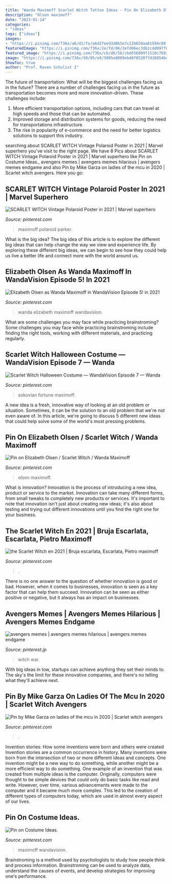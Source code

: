 ```yaml
---
title: "Wanda Maximoff Scarlet Witch Tattoo Ideas - Pin On Elizabeth Olsen / Scarlet Witch / Wanda Maximoff"
description: "Olsen maximoff"
date: "2023-01-14"
categories:
- "ideas"
tags: ["ideas"]
images:
- "https://i.pinimg.com/736x/a6/d2/fe/a6d2fee93d8b5e7c22b659aa01594c89.jpg"
featuredImage: "https://i.pinimg.com/736x/2e/fd/06/2efd06ec3db1cdd097f898a37ea991f3.jpg"
featured_image: "https://i.pinimg.com/736x/cb/d6/56/cbd656809f1510c7692501e7548766bc.jpg"
image: "https://i.pinimg.com/736x/50/05/e8/5005e8009eb48f8520f7d38854be46f9.jpg"
ShowToc: true
author: "Prof. Raven Schulist I"
---
```



The future of transportation: What will be the biggest challenges facing us in the future?
There are a number of challenges facing us in the future as transportation becomes more and more innovation-driven. These challenges include: 
1) More efficient transportation options, including cars that can travel at high speeds and those that can be automated.
2) Improved storage and distribution systems for goods, reducing the need for transportations infrastructure. 
3) The rise in popularity of e-commerce and the need for better logistics solutions to support this industry.

	

		
searching about SCARLET WITCH Vintage Polaroid Poster in 2021 | Marvel superhero you've visit to the right page. We have 8 Pics about SCARLET WITCH Vintage Polaroid Poster in 2021 | Marvel superhero like Pin on Costume Ideas., avengers memes | avengers memes hilarious | avengers memes endgame and also Pin by Mike Garza on ladies of the mcu in 2020 | Scarlet witch avengers. Here you go:
		
    
## SCARLET WITCH Vintage Polaroid Poster In 2021 | Marvel Superhero

<img loading=lazy src="https://i.pinimg.com/736x/e8/71/a8/e871a8358d90b1d88b7f02898194b163.jpg" onerror="this.onerror=null;this.src='https://tse2.mm.bing.net/th?id=OIP.Fukdib5V6AM7B50Sqo_zyAHaKs&amp;pid=15.1';" alt="SCARLET WITCH Vintage Polaroid Poster in 2021 | Marvel superhero">

_Source: pinterest.com_

>maximoff polaroid parker. 

	

What is the big idea?
The big idea of this article is to explore the different big ideas that can help change the way we view and experience life. By exploring these different big ideas, we can begin to see how they could help us live a better life and connect more with the world around us.

    
## Elizabeth Olsen As Wanda Maximoff In WandaVision Episode 5! In 2021

<img loading=lazy src="https://i.pinimg.com/736x/a4/48/6d/a4486ddd2e29c1cb16a1f1755570ec26.jpg" onerror="this.onerror=null;this.src='https://tse4.mm.bing.net/th?id=OIP.bHQWZw4N_ZyEBpqTxVYfcAHaJj&amp;pid=15.1';" alt="Elizabeth Olsen as Wanda Maximoff in WandaVision Episode 5! in 2021">

_Source: pinterest.com_

>wanda elizabeth maximoff wandavision. 

	

What are some challenges you may face while practicing brainstroming?
Some challenges you may face while practicing brainstroming include finding the right tools, working with different materials, and practicing regularly.

    
## Scarlet Witch Halloween Costume — WandaVision Episode 7 — Wanda

<img loading=lazy src="https://i.pinimg.com/736x/2e/fd/06/2efd06ec3db1cdd097f898a37ea991f3.jpg" onerror="this.onerror=null;this.src='https://tse4.mm.bing.net/th?id=OIP.GKXJTuduBA983L_5ROWHyQHaNK&amp;pid=15.1';" alt="Scarlet Witch Halloween Costume — WandaVision Episode 7 — Wanda">

_Source: pinterest.com_

>sokovian fortune maximoff. 

	

A new idea is a fresh, innovative way of looking at an old problem or situation. Sometimes, it can be the solution to an old problem that we're not even aware of. In this article, we're going to discuss 5 different new ideas that could help solve some of the world's most pressing problems.

    
## Pin On Elizabeth Olsen / Scarlet Witch / Wanda Maximoff

<img loading=lazy src="https://i.pinimg.com/736x/f2/33/86/f233862334dc1ea7eb60bb070ca4ca40.jpg" onerror="this.onerror=null;this.src='https://tse1.mm.bing.net/th?id=OIP.IdLMmivpF8U-YgXq1GCf_QHaIK&amp;pid=15.1';" alt="Pin on Elizabeth Olsen / Scarlet Witch / Wanda Maximoff">

_Source: pinterest.com_

>olsen maximoff. 

	

What is innovation?
Innovation is the process of introducing a new idea, product or service to the market. Innovation can take many different forms, from small tweaks to completely new products or services. It's important to note that innovation isn't just about creating new ideas; it's also about testing and trying out different innovations until you find the right one for your business.

    
## The Scarlet Witch En 2021 | Bruja Escarlata, Escarlata, Pietro Maximoff

<img loading=lazy src="https://i.pinimg.com/736x/50/05/e8/5005e8009eb48f8520f7d38854be46f9.jpg" onerror="this.onerror=null;this.src='https://tse4.mm.bing.net/th?id=OIP.bR3fLN6GRMSAE3yqgQVcwgHaHa&amp;pid=15.1';" alt="the Scarlet Witch en 2021 | Bruja escarlata, Escarlata, Pietro maximoff">

_Source: pinterest.com_

>. 

	

There is no one answer to the question of whether innovation is good or bad. However, when it comes to businesses, innovation is seen as a key factor that can help them succeed. Innovation can be seen as either positive or negative, but it always has an impact on businesses.

    
## Avengers Memes | Avengers Memes Hilarious | Avengers Memes Endgame

<img loading=lazy src="https://i.pinimg.com/736x/cb/d6/56/cbd656809f1510c7692501e7548766bc.jpg" onerror="this.onerror=null;this.src='https://tse1.mm.bing.net/th?id=OIP.lFNowBHdCtY9ZcEpPD5JiwHaKH&amp;pid=15.1';" alt="avengers memes | avengers memes hilarious | avengers memes endgame">

_Source: pinterest.jp_

>witch war. 

	

With big ideas in tow, startups can achieve anything they set their minds to. The sky's the limit for these innovative companies, and there's no telling what they'll achieve next.

    
## Pin By Mike Garza On Ladies Of The Mcu In 2020 | Scarlet Witch Avengers

<img loading=lazy src="https://i.pinimg.com/originals/c6/60/19/c660191ec9c99686f3b3450255a5453a.jpg" onerror="this.onerror=null;this.src='https://tse1.mm.bing.net/th?id=OIP.qwtiYrNTTV8F0kXlhHNIvwHaH8&amp;pid=15.1';" alt="Pin by Mike Garza on ladies of the mcu in 2020 | Scarlet witch avengers">

_Source: pinterest.com_

>. 

	

Invention stories: How some inventions were born and others were created
Invention stories are a common occurrence in history. Many inventions were born from the intersection of two or more different ideas and concepts. One invention might be a new way to do something, while another might be a more efficient way to do something. 
One example of an invention that was created from multiple ideas is the computer. Originally, computers were thought to be simple devices that could only do basic tasks like read and write. However, over time, various advancements were made to the computer and it became much more complex. This led to the creation of different types of computers today, which are used in almost every aspect of our lives.

    
## Pin On Costume Ideas.

<img loading=lazy src="https://i.pinimg.com/736x/a6/d2/fe/a6d2fee93d8b5e7c22b659aa01594c89.jpg" onerror="this.onerror=null;this.src='https://tse3.mm.bing.net/th?id=OIP.0uZjTk5HjdMpN935ISPbMgHaHa&amp;pid=15.1';" alt="Pin on Costume Ideas.">

_Source: pinterest.com_

>maximoff wandavision. 

	

Brainstroming is a method used by psychologists to study how people think and process information. Brainstroming can be used to analyze data, understand the causes of events, and develop strategies for improving one's performance.

